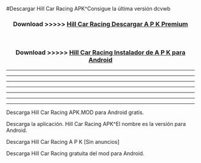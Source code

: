 #Descargar Hill Car Racing  APK^Consigue la última versión dcvwb



<div align="center">
<h3>Download >>>>> <a href="https://es-sites.web.app/?es= Hill Car Racing ">Hill Car Racing  Descargar A P K Premium</a></h3><br>

<h3>Download >>>>> <a href="https://es-sites.web.app/?es= Hill Car Racing ">Hill Car Racing  Instalador de A P K para Android</a></h3>
</div>


----------------------------------------------------------

----------------------------------------------------------

----------------------------------------------------------

----------------------------------------------------------

----------------------------------------------------------

----------------------------------------------------------

----------------------------------------------------------

Descarga Hill Car Racing  APK.MOD para Android gratis.

Descarga la aplicación. Hill Car Racing  APK^El nombre es la versión para Android.

Descarga Hill Car Racing  A P K [Sin anuncios]

Descarga Hill Car Racing  gratuita del mod para Android.


